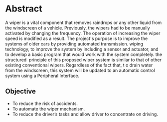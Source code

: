 # Abstract
A wiper is a vital component that removes raindrops or any other liquid from the windscreen of a vehicle. Previously, the wipers had to be manually activated by changing the frequency. The operation of increasing the wiper speed is modified as a result. The project's purpose is to improve the systems of older cars by providing automated transmission. wiping technology, to improve the system by including a sensor and actuator, and to develop a basic program that would work with the system completely. the structured  principle of this proposed wiper system is similar to that of other existing conventional wipers. Regardless of the fact that, t o drain water from the windscreen, this system will be updated to an automatic control system using a Peripheral Interface.
## Objective
- To reduce the risk of accidents.
- To automate the wiper mechanism.
- To reduce the driver’s tasks and allow driver to concentrate on driving.
